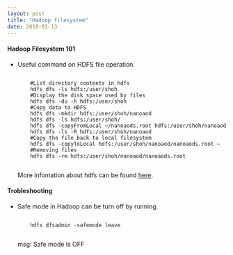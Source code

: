 ```yaml
---
layout: post
title: "Hadoop filesystem"
date: 2018-01-13
---
```


<h4>Hadoop Filesystem 101</h4>
<ul>
  <li><p>Useful command on HDFS file operation.</p>
    <pre><code>
    #List directory contents in hdfs
    hdfs dfs -ls hdfs:/user/shoh
    #Display the disk space used by files
    hdfs dfs -du -h hdfs:/user/shoh
    #Copy data to HDFS
    hdfs dfs -mkdir hdfs:/user/shoh/nanoaod
    hdfs dfs -ls hdfs:/user/shoh/
    hdfs dfs -copyFromLocal ~/nanoaods.root hdfs:/user/shoh/nanoaod
    hdfs dfs -ls -R hdfs:/user/shoh/nanoaod
    #Copy the file back to local filesystem
    hdfs dfs -copyToLocal hdfs:/user/shoh/nanoaod/nanoaods.root ~
    #Removing files
    hdfs dfs -rm hdfs:/user/shoh/nanoaod/nanoaods.root
    </code></pre>
    <p>More infomation about hdfs can be found <a href="https://indico.cern.ch/event/404527/" target="_blank" >here</a>.</p>
</ul>

<h4>Trobleshooting</h4>
<ul>
  <li><p>Safe mode in Hadoop can be turn off by running.</p>
    <pre><code>
    hdfs dfsadmin -safemode leave
    </code></pre>
    <p>msg: Safe mode is OFF</p>
</ul>

